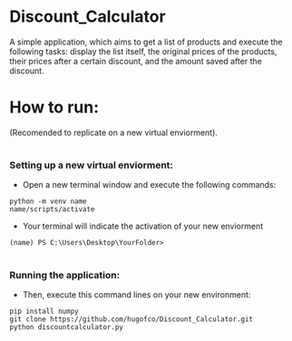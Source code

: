 # Discount_Calculator
A simple application, which aims to get a list of products and execute the following tasks: display the list itself, the original prices of the products, their prices after a certain discount, and the amount saved after the discount.

# How to run:
(Recomended to replicate on a new virtual enviorment).

# <h3> Setting up a new virtual enviorment:
 
* Open a new terminal window and execute the following commands:



```shell
python -m venv name
name/scripts/activate
```
* Your terminal will indicate the activation of your new enviorment 

```shell
(name) PS C:\Users\Desktop\YourFolder>
```
# <h3> Running the application:
 
* Then, execute this command lines on your new environment:

```shell
pip install numpy
git clone https://github.com/hugofco/Discount_Calculator.git
python discountcalculator.py
```

